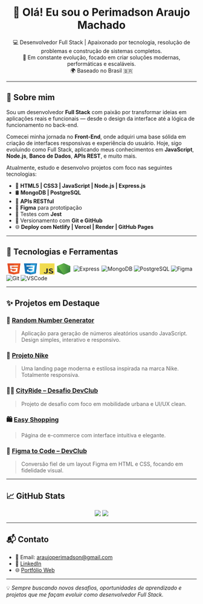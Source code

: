 
<h1 align="center">👋 Olá! Eu sou o Perimadson Araujo Machado</h1>

<p align="center">
  💻 Desenvolvedor Full Stack | Apaixonado por tecnologia, resolução de problemas e construção de sistemas completos.<br>
  🚀 Em constante evolução, focado em criar soluções modernas, performáticas e escaláveis.<br>
  🌍 Baseado no Brasil 🇧🇷
</p>

---

## 🧠 Sobre mim

Sou um desenvolvedor **Full Stack** com paixão por transformar ideias em aplicações reais e funcionais — desde o design da interface até a lógica de funcionamento no back-end.

Comecei minha jornada no **Front-End**, onde adquiri uma base sólida em criação de interfaces responsivas e experiência do usuário. Hoje, sigo evoluindo como Full Stack, aplicando meus conhecimentos em **JavaScript**, **Node.js**, **Banco de Dados**, **APIs REST**, e muito mais.

Atualmente, estudo e desenvolvo projetos com foco nas seguintes tecnologias:

- 🔧 **HTML5 | CSS3 | JavaScript | Node.js | Express.js**
- 🛢️ **MongoDB | PostgreSQL**
- 🔄 **APIs RESTful**
- 🎨 **Figma** para prototipação
- 🧪 Testes com **Jest**
- 🔧 Versionamento com **Git e GitHub**
- 🌐 **Deploy com Netlify | Vercel | Render | GitHub Pages**

---

## 🚀 Tecnologias e Ferramentas

<div style="display: inline_block">
  <img align="center" alt="HTML" height="30" width="40" src="https://raw.githubusercontent.com/devicons/devicon/master/icons/html5/html5-original.svg">
  <img align="center" alt="CSS" height="30" width="40" src="https://raw.githubusercontent.com/devicons/devicon/master/icons/css3/css3-original.svg">
  <img align="center" alt="JavaScript" height="30" width="40" src="https://raw.githubusercontent.com/devicons/devicon/master/icons/javascript/javascript-original.svg">
  <img align="center" alt="Node.js" height="30" width="40" src="https://raw.githubusercontent.com/devicons/devicon/master/icons/nodejs/nodejs-original.svg">
  <!-- Express (ícone monocromático, pois não há versão colorida oficial) -->
  <img align="center" alt="Express" height="30" width="40" src="https://cdn.jsdelivr.net/gh/devicons/devicon/icons/express/express-original.svg" style="background-color: white; padding: 
  2px; border-radius: 4px;"/>
  <!-- MongoDB -->
  <img align="center" alt="MongoDB" height="30" width="40" src="https://cdn.jsdelivr.net/gh/devicons/devicon/icons/mongodb/mongodb-original.svg">
<!-- PostgreSQL -->
<img align="center" alt="PostgreSQL" height="30" width="40" src="https://cdn.jsdelivr.net/gh/devicons/devicon/icons/postgresql/postgresql-original.svg">
  <img align="center" alt="Figma" height="30" width="30" src="https://www.vectorlogo.zone/logos/figma/figma-icon.svg">
  <img align="center" alt="Git" height="30" width="40" src="https://cdn.jsdelivr.net/gh/devicons/devicon/icons/git/git-original.svg">
  <img align="center" alt="VSCode" height="30" width="30" src="https://cdn.jsdelivr.net/gh/devicons/devicon/icons/vscode/vscode-original.svg">
</div>

---

## ✨ Projetos em Destaque

### 🎲 [**Random Number Generator**](https://github.com/Perimadson35/projeto-random)
> Aplicação para geração de números aleatórios usando JavaScript. Design simples, interativo e responsivo.

### 👟 [**Projeto Nike**](https://github.com/Perimadson35/Projeto-Nike)
> Uma landing page moderna e estilosa inspirada na marca Nike. Totalmente responsiva.

### 🚴‍♂️ [**CityRide – Desafio DevClub**](https://github.com/Perimadson35/CityRide-Desafio-Devclub)
> Projeto de desafio com foco em mobilidade urbana e UI/UX clean.

### 🛍️ [**Easy Shopping**](https://github.com/Perimadson35/Projeto-Easy-Shopping)
> Página de e-commerce com interface intuitiva e elegante.

### 🎨 [**Figma to Code – DevClub**](https://github.com/Perimadson35/Projeto-Figma-Devclub)
> Conversão fiel de um layout Figma em HTML e CSS, focando em fidelidade visual.

---

## 📈 GitHub Stats

<div align="center">
  <img height="180em" src="https://github-readme-stats.vercel.app/api?username=Perimadson35&show_icons=true&theme=tokyonight&include_all_commits=true&count_private=true"/>
  <img height="180em" src="https://github-readme-stats.vercel.app/api/top-langs/?username=Perimadson35&layout=compact&langs_count=8&theme=tokyonight"/>
</div>

---

## 📬 Contato

- 📧 Email: araujoperimadson@gmail.com 
- 💼 [LinkedIn](https://www.linkedin.com/in/perimadson-araujo/) 
- 🌐 [Portfólio Web](https://github.com/Perimadson35)

---

💡 *Sempre buscando novos desafios, oportunidades de aprendizado e projetos que me façam evoluir como desenvolvedor Full Stack.*








       
